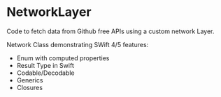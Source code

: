 # NetworkLayer
Code to fetch data from Github free APIs using a custom network Layer.

Network Class demonstrating SWift 4/5 features:
- Enum with computed properties
- Result Type in Swift
- Codable/Decodable
- Generics
- Closures
